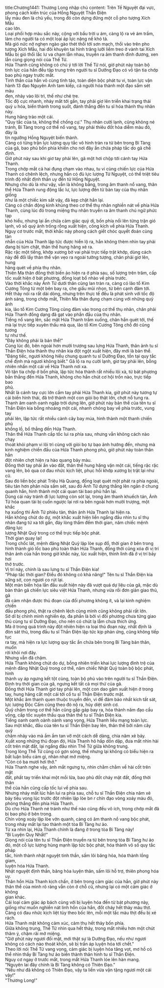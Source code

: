title:Chương1441: Thương Long nhập chủ
content:
Trên Tế Nguyệt đại vực, phong cách kiến trúc của Hồng Nguyệt Thần Điện<br>lấy màu đen là chủ yếu, trong đó còn dựng đứng một cỗ pho tượng Xích Mẫu<br>cao lớn.<br>Loại phối hợp màu sắc này, cộng với bầu trời u ám, càng lộ ra vẻ ám trầm,<br>làm cho người ta có một loại áp lực nặng nề khó tả.<br>Mà gió nức nở nghẹn ngào gào thét thổi tới sơn mạch, thổi vào trên pho<br>tượng Xích Mẫu, hai đôi khuyên tai hình trăng lưỡi liềm treo ở vành tai Xích<br>Mẫu bị gió thổi lắc lư va chạm lẫn nhau, truyền ra âm thanh đinh đương, xen<br>lẫn cùng giọng nói của Thế Tử.<br>Hứa Thanh cũng không có chú ý tới lời Thế Tử nói, giờ phút này toàn bộ<br>tinh lực của hắn đều tập trung trên người tu sĩ Dưỡng Đạo có vô tận tia chớp<br>bao phủ ngay trước mắt.<br>Tinh thần của hắn vô cùng tỉnh táo, toàn diện bộc phát tu vi, toàn lực vận<br>hành 13 đạo Nguyên Anh tam kiếp, cả người hóa thành một đạo sấm sét màu<br>đen, nhảy vào lôi trì, thế như chẻ tre.<br>Tốc độ cực nhanh, nháy mắt tới gần, tay phải giơ lên triển khai trạng thái<br>quỷ u hóa, biến thành trong suốt, đánh thẳng đến tu sĩ hóa thành thụ nhân này.<br>Hung hăng trảo một cái.<br>"Quy tắc của ta, không thể chống cự." Thụ nhân cười lạnh, cũng không né<br>tránh, Bí Tàng trong cơ thể nổ vang, tay phải thiêu đốt hỏa diễm màu đỏ, đây là<br>tín ngưỡng Hồng Nguyệt biến thành.<br>Càng có từng trận lực lượng quy tắc vô hình tràn ra từ bên trong Bí Tàng<br>của gã, bao phủ bốn phía khiến cho nơi đây ẩn chứa pháp tắc do gã chế định.<br>Giờ phút này sau khi giơ tay phải lên, gã một hơi chộp tới cánh tay Hứa<br>Thanh.<br>Trong chớp mắt cả hai đụng chạm vào nhau, tu vi cùng chiến lực của Hứa<br>Thanh có chênh lệch, nhưng hắn có đủ lực lượng Tử Nguyệt, có thể triệt tiêu<br>trình độ nhất định thần uy đến từ Hồng Nguyệt.<br>Nhưng cho dù là như vậy, vẫn là không bằng, trong âm thanh nổ vang, thân<br>thể Hứa Thanh rung động lắc lư, lực lượng đến từ bàn tay của thụ nhân giống<br>như là một chiếc kìm sắt vậy, đã kẹp chặt hắn lại.<br>Càng có chấn động kinh khủng theo cơ thể thụ nhân nghiền nát về phía Hứa<br>Thanh, cùng lúc đó trong miệng thụ nhân truyền ra âm thanh chú ngữ phức tạp<br>khó hiểu, nhưng lại ẩn chứa cảm giác quỷ dị, bốn phía nổi lên từng trận gió<br>lạnh, vô số quỷ ảnh trống rỗng xuất hiện, công kích về phía Hứa Thanh.<br>Nguy cơ trước mắt, thời khắc này phong cách giết chóc quyết đoán cùng tàn<br>nhẫn của Hứa Thanh lập tức được hiển lộ ra, hắn không thèm nhìn tay phải<br>đang bị túm chặt, thân thể hung hăng xé ra.<br>Rặc rặc một tiếng, khớp xương bờ vai phải trực tiếp trật khớp, dùng cách<br>này để đổi lấy thân thể vặn vẹo ra ngoài tưởng tượng, chân phải giơ lên, hung<br>hăng quét về phía thụ nhân.<br>Thiên Ma thân đồng thời biến ảo hiện ra ở phía sau, số lượng trên trăm, cấp<br>tốc xuất hiện ở bát phương, đồng loạt bổ nhào về phía trước.<br>Vào thời khắc này Ảnh Tử dưới thân cũng lan tràn ra, càng có lão tổ Kim<br>Cương Tông từ một bên bay ra, che giấu mũi nhọn, từ bên cạnh đâm tới.<br>Hết thảy nói ra rất dài dòng, nhưng trên thực tế đều là phát sinh với tốc độ<br>ánh sáng, trong chớp mắt, Thiên Ma thân đụng chạm cùng với những quỷ ảnh<br>kia, lão tổ Kim Cương Tông cũng đâm vào trong cơ thể thụ nhân, chân phải<br>Hứa Thanh đồng dạng đã gạt vào phần đầu của thụ nhân.<br>Tiếng nổ vang lên, sắc mặt Hứa Thanh trầm xuống, chân hắn quét tới, thế<br>mà lại trực tiếp xuyên thấu mà qua, lão tổ Kim Cương Tông chỗ đó cũng tương<br>tự như thế.<br>"Đây không phải là bản thể!"<br>Cùng lúc đó, bên ngoài hơn mười trượng sau lưng Hứa Thanh, thân ảnh tu sĩ<br>Thần Điện hóa thành thụ nhân kia đột ngột xuất hiện, đây mới là bản thể.<br>"Đáng tiếc, ngươi không hiểu chung quanh tu sĩ Dưỡng Đạo, tồn tại quy tắc<br>chế định mà ngươi không biết." Gã lộ ra nụ cười lạnh, giơ tay phải lên, bỗng<br>nhiên nhấn một cái về Hứa Thanh nơi xa.<br>Vô tận tia chớp ở bốn phía, lập tức hóa thành rất nhiều lôi xà, từ bát phương<br>bắn thẳng đến Hứa Thanh, không cho hắn chút cơ hội trốn nào, trực tiếp bao<br>phủ.<br>Nhất là cánh tay cực lớn cầm tay phải Hứa Thanh kia, giờ phút này tương tự<br>cải biến hình thái, đã trở thành một con giòi bọ thật lớn, chợt nổ tung ra.<br>Thanh âm oanh oanh ngập trời dựng lên, giờ phút này bản thể của tên tu sĩ<br>Thần Điện kia bỗng nhoáng một cái, nhanh chóng bay về phía trước, vung tay<br>phải lên, lập tức rất nhiều cành cây bay múa, hình thành một thanh chiến phủ<br>khổng lồ, bổ thẳng đến Hứa Thanh.<br>Thân thể Hứa Thanh cấp tốc lui ra phía sau, nhưng vẫn không cách nào chạy<br>thoát khỏi phạm vi lôi trì cùng với giòi bọ tự bạo ảnh hướng đến, nhưng mà<br>kinh nghiệm chiến đấu của Hứa Thanh phong phú, giờ phút này toàn thân hắn<br>đột nhiên chợt hiện ra hào quang bảy màu.<br>Đồng thời tay phải ấn vào đất, thân thể hung hăng vặn một cái, tiếng rặc rặc<br>vang lên, bỏ qua cơ đau nhức kịch liệt, phục hồi khớp xương bị trật lại như cũ.<br>Sau đó liền bộc phát Triêu Hà Quang, đồng loạt quét một phát ra phía ngoài,<br>tiêu tán hơn phân nửa sấm sét, sau đó Ảnh Tử dựng thẳng lên ngăn ở chung<br>quanh hắn, hình thành một cái quan tài bao phủ hắn lại.<br>Dùng cái này tránh đi lực lượng còn sót lại, trong âm thanh khuếch tán, Ảnh<br>Tử hóa quan tài bị cuốn ngược lại rơi ra bên ngoài hơn mười trượng, một khắc<br>hạ xuống thì Ảnh Tử phiêu tản, thân ảnh Hứa Thanh lại hiện ra.<br>Hắn không chút do dự, một khắc xuất hiện liền ngẩng đầu nhìn tu sĩ thụ<br>nhân đang từ xa tới gần, đáy lòng thầm đếm thời gian, năm chiếc mệnh đăng lực<br>lượng Nhật Quỹ trong cơ thể trực tiếp bộc phát.<br>Thời gian quay lại!<br>Trong chốc lát, mệnh đăng Nhật Quỹ lập lòe sụp đổ, thời gian ở bên trong<br>hình thành gió lốc bao phủ toàn thân Hứa Thanh, đồng thời cũng xóa đi vị trí<br>thân ảnh của hắn trong giờ khắc này, lúc xuất hiện, thình lình đã ở vị trí bảy hơi<br>thở trước.<br>Vị trí này, chính là sau lưng tu sĩ Thần Điện kia!<br>"Pháp tắc thời gian? Điều đó không có khả năng!" Tên tu sĩ Thần Điện kia<br>sững sờ, con ngươi co rút lại.<br>Một màn biến hóa lần đầu xuất hiện này đã vượt quá dự liệu của gã, mặc dù<br>bản thân gã chiến lực siêu việt Hứa Thanh, nhưng vừa rồi đơn giản giao thủ, gã<br>đã cảm nhận được thủ đoạn của đối phương không ít, vả lại kinh nghiệm chiến<br>đấu phong phú, thật ra chênh lệch cùng mình cũng không phải rất lớn.<br>Sở dĩ bị chính mình nghiền ép, đa phần là bởi vì đối phương chưa từng giao<br>thủ cùng tu sĩ Dưỡng Đạo, cho nên có chút lạ lẫm chưa thích ứng.<br>Mà ở trong quá trình này đột nhiên hiện ra loại thủ đoạn này, nhất định là<br>đòn sát thủ, trong đầu tu sĩ Thần Điện lập tức kịp phản ứng, cũng không tiếp tục<br>ra tay, mà hiện ra lực lượng quy tắc ẩn chứa bên trong Bí Tàng bản thân, muốn<br>rời khỏi nơi đây.<br>Nhưng vẫn đã chậm.<br>Hứa Thanh không chút do dự, bỗng nhiên triển khai lực lượng đình trệ của<br>mệnh đăng Nhật Quỹ trong cơ thể, năm chiếc Nhật Quỹ toàn bộ bộc phát, hình<br>thành uy áp ngưng kết tột cùng, toàn bộ phủ vào trên người tu sĩ Thần Điện.<br>Định trụ thời gian của gã, ngưng kết tất cả mọi thứ của gã.<br>Đồng thời Hứa Thanh giơ tay phải lên, một con dao găm xuất hiện ở trong<br>tay, hung hăng cắt một cái tới cổ tu sĩ Thần Điện trước mặt.<br>Một khắc âm thanh quen thuộc truyền đến, vì để đảm bảo nhất kích tất sát,<br>lực lượng Độc Cấm cũng theo đó nộ ra, hủy diệt sinh cơ.<br>Quỹ châm trong cơ thể hắn cũng gấp gáp bay ra, hóa thành năm đạo cầu<br>vồng, cấp tốc xuyên thấu qua thân thể tu sĩ Thần Điện kia.<br>Tiếng oanh oanh oành oành vang vọng, Hứa Thanh liều mạng toàn lực.<br>Sau một khắc, đầu của tên tu sĩ Thần Điện bay lên, thân thể bởi năm cây quỹ<br>châm nhảy vào mà ầm ầm tan vỡ một cách dễ dàng, chia năm xẻ bảy.<br>Xuất xong những thủ đoạn đó, Hứa Thanh hô hấp dồn dập, đưa mắt nhìn hài<br>cốt trên mặt đất, lại ngẩng đầu nhìn Thế Tử giữa không trung.<br>Trong lòng Thế Tử cũng có gợn sóng, thế nhưng lại không có biểu hiện ra<br>bất luận biểu cảm gì, nhàn nhạt mở miệng.<br>"Còn có ba mươi hơi thở."<br>Hứa Thanh nghe vậy, ánh mắt ngưng tụ, nhìn chằm chằm về hài cốt trên mặt<br>đất, phất tay triển khai một mồi lửa, bao phủ đốt cháy mặt đất, đồng thời thân<br>thể của hắn cũng cấp tốc lui về phía sau.<br>Nhưng nháy mắt lúc hắn lui ra phía sau, chỗ tu sĩ Thần Điện chia năm xẻ<br>bảy tiêu vong lúc trước đột nhiên lập lòe b*n r* chín đạo vòng xoáy màu đỏ,<br>phóng thẳng đến phía Hứa Thanh.<br>Dù cho Hứa Thanh né tránh như thế nào cũng đều vô ích, trong chớp mắt đã<br>bị bao phủ ở bên trong.<br>Chín vòng xoáy lập lòe vờn quanh, càng có âm thanh nổ vang bộc phát,<br>trong nháy mắt lại tạo thành một tòa Bí Tàng hư ảo.<br>Từ xa nhìn lại, Hứa Thanh chính là đang ở trong tòa Bí Tàng này!<br>"Bí Luyện Quy Nhất!"<br>Giọng nói của tên tu sĩ Thần Điện truyền ra từ bên trong tòa Bí Tàng hư ảo<br>đó, một cỗ lực lượng hùng mạnh lập tức bộc phát, hóa thành vô số quy tắc pháp<br>tắc, hình thành nhật nguyệt tinh thần, sấm lôi băng hỏa, hóa thành lồng giam,<br>luyện hóa Hứa Thanh.<br>Nhật nguyệt định thần, băng hỏa luyện thân, sấm lôi hỗ trợ, thiên phong hóa<br>uy.<br>Thân hồn Hứa Thanh kịch chấn, ở bên trong cảm giác của hắn, giờ phút này<br>thân thể của mình rõ ràng vẫn còn ở chỗ cũ, nhưng lại có một cảm giác ở không<br>gian khác.<br>Cái loại cảm giác áp bách cùng với bị luyện hóa đến từ bát phương này,<br>giống như muốn nghiền nát linh hồn của hắn, đốt cháy hết thảy máu thịt.<br>Càng có đau nhức kịch liệt tùy theo bốc lên, mỗi một tấc máu thịt đều bị xé<br>rách.<br>Hứa Thanh mặt không cảm xúc, cảm thụ hết thảy bốn phía.<br>Giữa không trung, Thế Tử nhìn qua hết thảy, trong mắt nhiều hơn một chút<br>thâm ý, chậm rãi mở miệng.<br>"Giờ phút này ngươi đối mặt, mới thật sự là Dưỡng Đạo, nếu như ngươi<br>không có cách nào thoát khốn, sẽ bị trấn áp luyện hóa tới chết."<br>Theo lời nói Thế Tử vang vọng, cảm giác bị luyện hóa tăng vọt, mơ hồ có<br>thể nhìn thấy Bí Tàng hư ảo biến thành thân hình tu sĩ Thần Điện.<br>Nguy cơ ngay ở trước mắt, trong mắt Hứa Thanh lóe lên hàn mang.<br>"Nguyên lai đây chính là Bí Tàng không có Thiên Đạo."<br>"Nếu như đã không có Thiên Đạo, vậy ta liền vừa vặn tặng ngươi một cái<br>vậy!"<br>"Thương Long!"